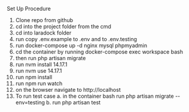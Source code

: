 Set Up Procedure
1. Clone repo from github
2. cd into the project folder from the cmd
3. cd into laradock folder
4. run copy .env.example to .env and to .env.testing
5. run docker-compose up -d nginx mysql phpmyadmin
6. cd the container by running docker-compose exec workspace bash
7. then run php artisan migrate
8. run nvm install 14.17.1
9. run nvm use 14.17.1
8. run npm install
9. run npm run watch
10. on the browser navigate to http://localhost
11. To run test case
    a. in the container bash run php artisan migrate --env=testing
    b. run php artisan test

